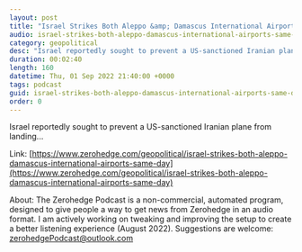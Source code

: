 ```yaml
---
layout: post
title: "Israel Strikes Both Aleppo &amp; Damascus International Airports On Same Day"
audio: israel-strikes-both-aleppo-damascus-international-airports-same-day-0
category: geopolitical
desc: "Israel reportedly sought to prevent a US-sanctioned Iranian plane from landing..."
duration: 00:02:40
length: 160
datetime: Thu, 01 Sep 2022 21:40:00 +0000
tags: podcast
guid: israel-strikes-both-aleppo-damascus-international-airports-same-day-0
order: 0
---
```

Israel reportedly sought to prevent a US-sanctioned Iranian plane from landing...

Link: [https://www.zerohedge.com/geopolitical/israel-strikes-both-aleppo-damascus-international-airports-same-day](https://www.zerohedge.com/geopolitical/israel-strikes-both-aleppo-damascus-international-airports-same-day)

About: The Zerohedge Podcast is a non-commercial, automated program, designed to give people a way to get news from Zerohedge in an audio format.  I am actively working on tweaking and improving the setup to create a better listening experience (August 2022).  Suggestions are welcome: [zerohedgePodcast@outlook.com](mailto:zerohedgePodcast@outlook.com)